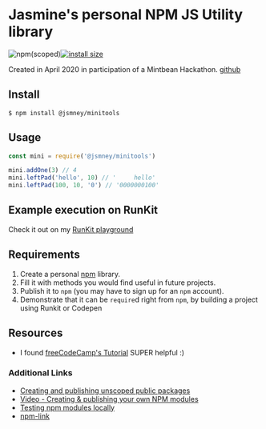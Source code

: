 # Jasmine's personal NPM JS Utility library

![npm(scoped)](https://img.shields.io/npm/v/@jsmney/minitools)[![install size](https://packagephobia.now.sh/badge?p=@jsmney/minitools)](https://packagephobia.now.sh/result?p=@jsmney/minitools)

Created in April 2020 in participation of a Mintbean Hackathon.
[github](https://github.com/jsmney/2020-04-17-personal-npm-package)

## Install

`$ npm install @jsmney/minitools`

## Usage

```javascript
const mini = require('@jsmney/minitools')

mini.addOne(3) // 4
mini.leftPad('hello', 10) // '     hello'
mini.leftPad(100, 10, '0') // '0000000100'
```

## Example execution on RunKit

Check it out on my [RunKit playground](https://runkit.com/jsmney/5e99eff44dbf5a00133ebab7)

## Requirements

1. Create a personal [npm](https://npmjs.com) library.
1. Fill it with methods you would find useful in future projects.
1. Publish it to `npm` (you may have to sign up for an `npm` account).
1. Demonstrate that it can be `require`d right from `npm`, by building a project using Runkit or Codepen

## Resources

- I found [freeCodeCamp's Tutorial](https://www.freecodecamp.org/news/how-to-make-a-beautiful-tiny-npm-package-and-publish-it-2881d4307f78/) SUPER helpful :)

### Additional Links

- [Creating and publishing unscoped public packages](https://docs.npmjs.com/creating-and-publishing-unscoped-public-packages)
- [Video - Creating & publishing your own NPM modules](https://www.youtube.com/watch?v=rTsz09zRuTU)
- [Testing npm modules locally](https://www.youtube.com/watch?v=YBy5qIsrOyk)
- [npm-link](https://docs.npmjs.com/cli/link.html)
